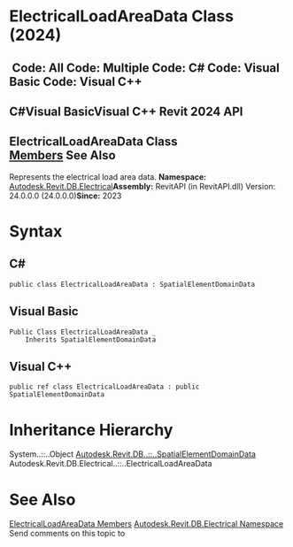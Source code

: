 # ElectricalLoadAreaData Class (2024)

﻿
 Code: All Code: Multiple Code: C# Code: Visual Basic Code: Visual C++   
---  
C#Visual BasicVisual C++
Revit 2024 API  
---  
ElectricalLoadAreaData Class  
[Members](afb2c0ba-d75b-9378-59d8-648b2d775f69.md "ElectricalLoadAreaData Members") See Also  
---  
Represents the electrical load area data. 
**Namespace:** [Autodesk.Revit.DB.Electrical](212a1314-7843-2c6c-3322-363127e4059f.md "Autodesk.Revit.DB.Electrical Namespace")**Assembly:** RevitAPI (in RevitAPI.dll) Version: 24.0.0.0 (24.0.0.0)**Since:** 2023 
# Syntax
C#  
---  
```text
public class ElectricalLoadAreaData : SpatialElementDomainData
```
  
Visual Basic  
---  
```text
Public Class ElectricalLoadAreaData _
	Inherits SpatialElementDomainData
```
  
Visual C++  
---  
```text
public ref class ElectricalLoadAreaData : public SpatialElementDomainData
```
  
# Inheritance Hierarchy
System..::..Object [Autodesk.Revit.DB..::..SpatialElementDomainData](e0fdcb90-d17f-3c2b-2977-01772d4ee60a.md "SpatialElementDomainData Class") Autodesk.Revit.DB.Electrical..::..ElectricalLoadAreaData
# See Also
[ElectricalLoadAreaData Members](afb2c0ba-d75b-9378-59d8-648b2d775f69.md "ElectricalLoadAreaData Members")
[Autodesk.Revit.DB.Electrical Namespace](212a1314-7843-2c6c-3322-363127e4059f.md "Autodesk.Revit.DB.Electrical Namespace")
Send comments on this topic to 